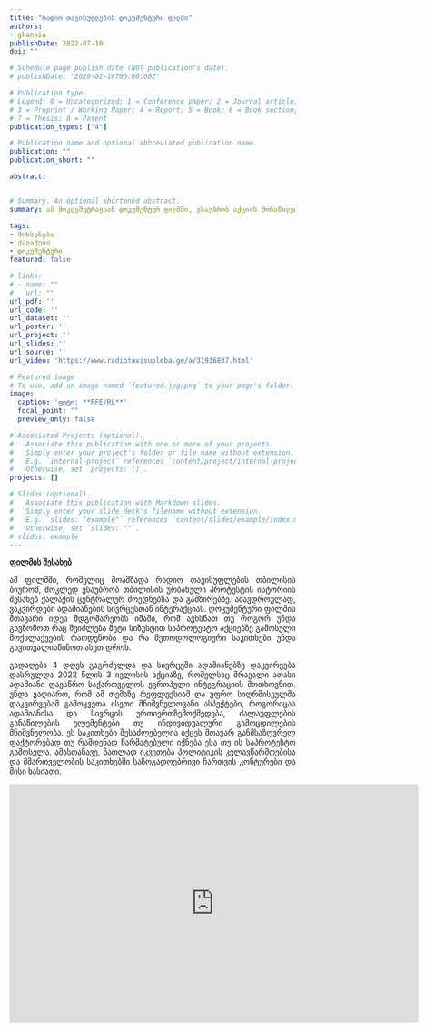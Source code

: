 ```yaml
---
title: "რადიო თავისუფლების დოკუმენტური ფილმი"
authors:
- gkankia
publishDate: 2022-07-10 
doi: ""

# Schedule page publish date (NOT publication's date).
# publishDate: "2020-02-18T00:00:00Z"

# Publication type.
# Legend: 0 = Uncategorized; 1 = Conference paper; 2 = Journal article;
# 3 = Preprint / Working Paper; 4 = Report; 5 = Book; 6 = Book section;
# 7 = Thesis; 8 = Patent
publication_types: ["4"]

# Publication name and optional abbreviated publication name.
publication: ""
publication_short: ""

abstract:


# Summary. An optional shortened abstract.
summary: ამ მოკლემეტრაჟიან დოკუმენტურ ფილმში, ვსაუბრობ აქციის მონაწილეთა დათვლის მეთოდოლოგიაზე და ვაკვირდები ადამიანების ინტერაქციას ნაშენ გარემოსთან.

tags:
- მოხსენება
- ქალაქები
- დოკუმენტური
featured: false

# links:
# - name: ""
#   url: ""
url_pdf: ''
url_code: ''
url_dataset: ''
url_poster: ''
url_project: ''
url_slides: ''
url_source: ''
url_video: 'https://www.radiotavisupleba.ge/a/31936837.html'

# Featured image
# To use, add an image named `featured.jpg/png` to your page's folder. 
image:
  caption: 'ფოტო: **RFE/RL**'
  focal_point: ""
  preview_only: false

# Associated Projects (optional).
#   Associate this publication with one or more of your projects.
#   Simply enter your project's folder or file name without extension.
#   E.g. `internal-project` references `content/project/internal-project/index.md`.
#   Otherwise, set `projects: []`.
projects: []

# Slides (optional).
#   Associate this publication with Markdown slides.
#   Simply enter your slide deck's filename without extension.
#   E.g. `slides: "example"` references `content/slides/example/index.md`.
#   Otherwise, set `slides: ""`.
# slides: example
---
```

**ფილმის შესახებ**
<p align="justify">
    ამ ფილმში, რომელიც მოამზადა რადიო თავისუფლების თბილისის ბიურომ, მოკლედ ვსაუბრობ თბილისის ურბანული პროტესტის ისტორიის შესახებ ქალაქის ცენტრალურ მოედნებსა და გამზირებზე. ამავდროულად, ვაკვირდები ადამიანების სივრცესთან ინტერაქციას. დოკუმენტური ფილმის მთავარი იდეა მდგომარეობს იმაში, რომ ავხსნათ თუ როგორ უნდა გავზომოთ რაც შეიძლება მეტი სიზუსტით საპროტესტო აქციებზე გამოსული მოქალაქეების რაოდენობა და რა მეთოდოლოგიური საკითხები უნდა გავითვალისწინოთ ასეთ დროს.</p>
    <p align="justify">გადაღება 4 დღეს გაგრძელდა და სივრცეში ადამიანებზე დაკვირვება დასრულდა 2022 წლის 3 ივლისის აქციაზე, რომელსაც მრავალი ათასი ადამიანი დაესწრო საქართველოს ევროპული ინტეგრაციის მოთხოვნით. უნდა ვაღიარო, რომ ამ თემაზე რეფლექსიამ და უფრო სიღრმისეულმა დაკვირვებამ გამოკვეთა ისეთი მნიშვნელოვანი ასპექტები, როგორიცაა ადამიანისა და სივრცის ურთიერთზემოქმედება, ძალაუფლების განაწილების ელემენტები თუ ინდივიდუალური გამოცდილების მნიშვნელობა. ეს საკითხები შესაძლებელია იქცეს მთავარ განმსაზღვრელ ფაქტორებად თუ რამდენად წარმატებული იქნება ესა თუ ის საპროტესტო გამოსვლა. ამასთანავე, ნათლად იკვეთება პოლიტიკის კვლავწარმოებისა და მმართველობის საკითხებში საზოგადოებრივი ჩართვის კონტურები და მისი ხასიათი. 
</p>

<div>
    <iframe src="https://www.radiotavisupleba.ge/embed/player/0/31936837.html?type=video" frameborder="0" scrolling="no" width="720" height="420" allowfullscreen></iframe>
</div>